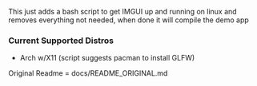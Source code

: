 This just adds a bash script to get IMGUI up and running on linux and removes everything not needed, when done it will compile the demo app

### Current Supported Distros
* Arch w/X11 (script suggests pacman to install GLFW)

Original Readme = docs/README_ORIGINAL.md
